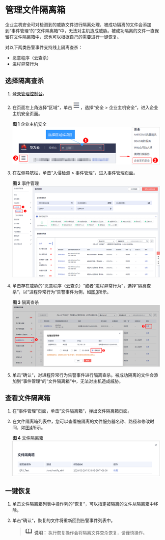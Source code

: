 # 管理文件隔离箱<a name="hss_01_0300"></a>

企业主机安全可对检测到的威胁文件进行隔离处理，被成功隔离的文件会添加到“事件管理“的“文件隔离箱“中，无法对主机造成威胁。被成功隔离的文件一直保留在文件隔离箱中，您也可以根据自己的需要进行一键恢复。

对以下两类告警事件支持线上隔离查杀：

-   恶意程序（云查杀）
-   进程异常行为

## 选择隔离查杀<a name="section10799201191118"></a>

1.  [登录管理控制台](https://console.huaweicloud.com)。
2.  在页面左上角选择“区域“，单击![](figures/icon-servicelist.png)，选择“安全  \>  企业主机安全“，进入企业主机安全页面。

    **图 1**  企业主机安全<a name="hss_01_0229_fig1855613765114"></a>  
    ![](figures/企业主机安全.png "企业主机安全")

3.  在左侧导航栏，单击“入侵检测  \>  事件管理“，进入事件管理页面。

    **图 2**  事件管理<a name="fig3881528133911"></a>  
    ![](figures/事件管理.png "事件管理")


1.  单击存在威胁的“恶意程序（云查杀）“或者“进程异常行为“，选择“隔离查杀“，以“进程异常行为“告警事件为例，如[图3](#fig18746131217577)所示。

    **图 3**  隔离查杀<a name="fig18746131217577"></a>  
    ![](figures/隔离查杀.png "隔离查杀")

2.  单击“确认“，对进程异常行为告警事件进行隔离查杀。被成功隔离的文件会添加到“事件管理“的“文件隔离箱“中，无法对主机造成威胁。

## 查看文件隔离箱<a name="section122124201718"></a>

1.  在“事件管理“页面，单击“文件隔离箱“，弹出文件隔离箱页面。
2.  在文件隔离箱列表中，您可以查看被隔离的文件服务器名称、路径和修改时间，如[图4](#fig13625184415178)所示。

    **图 4**  文件隔离箱<a name="fig13625184415178"></a>  
    ![](figures/文件隔离箱.png "文件隔离箱")


## 一键恢复<a name="section95425471714"></a>

1.  单击文件隔离箱列表中操作列的“恢复“，可以指定被隔离的文件从隔离箱中移除。
2.  单击“确认“，恢复的文件将重新回到告警事件列表中。

    >![](public_sys-resources/icon-note.gif) **说明：** 
    >执行恢复操作会将隔离文件查杀恢复，请谨慎操作。


